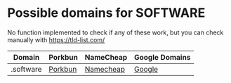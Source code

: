 # Possible domains for SOFTWARE

No function implemented to check if any of these work, but you can check manually with https://tld-list.com/

| Domain | Porkbun | NameCheap | Google Domains |
|---|---|---|---|
| .software | [Porkbun](https://porkbun.com/checkout/search?prb=e814663da1&tlds=&idnLanguage=&search=search&q=.software) | [Namecheap](https://www.namecheap.com/domains/registration/results/?domain=.software) | [Google](https://domains.google.com/registrar/search?searchTerm=.software) |
